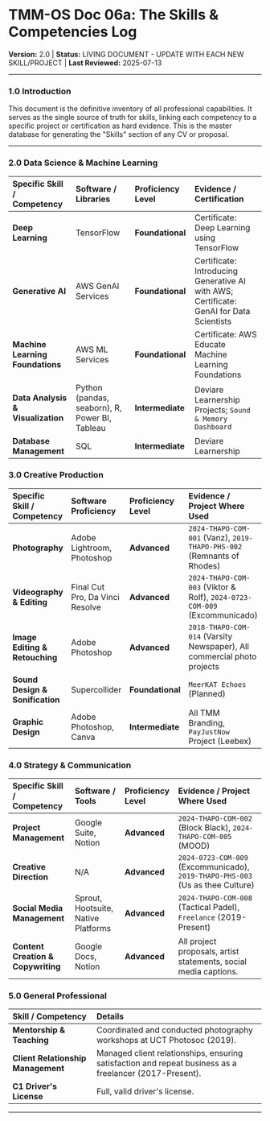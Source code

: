# TMM-OS Doc 06a: The Skills & Competencies Log
**Version:** 2.0 | **Status:** LIVING DOCUMENT - UPDATE WITH EACH NEW SKILL/PROJECT | **Last Reviewed:** 2025-07-13

---

### 1.0 Introduction
This document is the definitive inventory of all professional capabilities. It serves as the single source of truth for skills, linking each competency to a specific project or certification as hard evidence. This is the master database for generating the "Skills" section of any CV or proposal.

---

### 2.0 Data Science & Machine Learning

| Specific Skill / Competency | Software / Libraries | Proficiency Level | Evidence / Certification |
| :--- | :--- | :--- | :--- |
| **Deep Learning** | TensorFlow | **Foundational** | Certificate: Deep Learning using TensorFlow |
| **Generative AI** | AWS GenAI Services | **Foundational** | Certificate: Introducing Generative AI with AWS; Certificate: GenAI for Data Scientists |
| **Machine Learning Foundations**| AWS ML Services | **Foundational**| Certificate: AWS Educate Machine Learning Foundations |
| **Data Analysis & Visualization**| Python (pandas, seaborn), R, Power BI, Tableau| **Intermediate**| Deviare Learnership Projects; `Sound & Memory Dashboard` |
| **Database Management**| SQL | **Intermediate**| Deviare Learnership |

### 3.0 Creative Production

| Specific Skill / Competency | Software Proficiency | Proficiency Level | Evidence / Project Where Used |
| :--- | :--- | :--- | :--- |
| **Photography** | Adobe Lightroom, Photoshop | **Advanced** | `2024-THAPO-COM-001` (Vanz), `2019-THAPO-PHS-002` (Remnants of Rhodes) |
| **Videography & Editing** | Final Cut Pro, Da Vinci Resolve | **Advanced** | `2024-THAPO-COM-003` (Viktor & Rolf), `2024-0723-COM-009` (Excommunicado)|
| **Image Editing & Retouching** | Adobe Photoshop | **Advanced** | `2018-THAPO-COM-014` (Varsity Newspaper), All commercial photo projects |
| **Sound Design & Sonification**| Supercollider | **Foundational**| `MeerKAT Echoes` (Planned) |
| **Graphic Design** | Adobe Photoshop, Canva | **Intermediate**| All TMM Branding, `PayJustNow` Project (Leebex) |

### 4.0 Strategy & Communication

| Specific Skill / Competency | Software / Tools | Proficiency Level | Evidence / Project Where Used |
| :--- | :--- | :--- | :--- |
| **Project Management** | Google Suite, Notion | **Advanced** | `2024-THAPO-COM-002` (Block Black), `2024-THAPO-COM-005` (MOOD) |
| **Creative Direction** | N/A | **Advanced** | `2024-0723-COM-009` (Excommunicado), `2019-THAPO-PHS-003` (Us as thee Culture) |
| **Social Media Management** | Sprout, Hootsuite, Native Platforms | **Advanced** | `2024-THAPO-COM-008` (Tactical Padel), `Freelance` (2019-Present) |
| **Content Creation & Copywriting**| Google Docs, Notion | **Advanced** | All project proposals, artist statements, social media captions. |

### 5.0 General Professional

| Skill / Competency | Details |
| :--- | :--- |
| **Mentorship & Teaching** | Coordinated and conducted photography workshops at UCT Photosoc (2019). |
| **Client Relationship Management**| Managed client relationships, ensuring satisfaction and repeat business as a freelancer (2017-Present). |
| **C1 Driver's License** | Full, valid driver's license. |

---